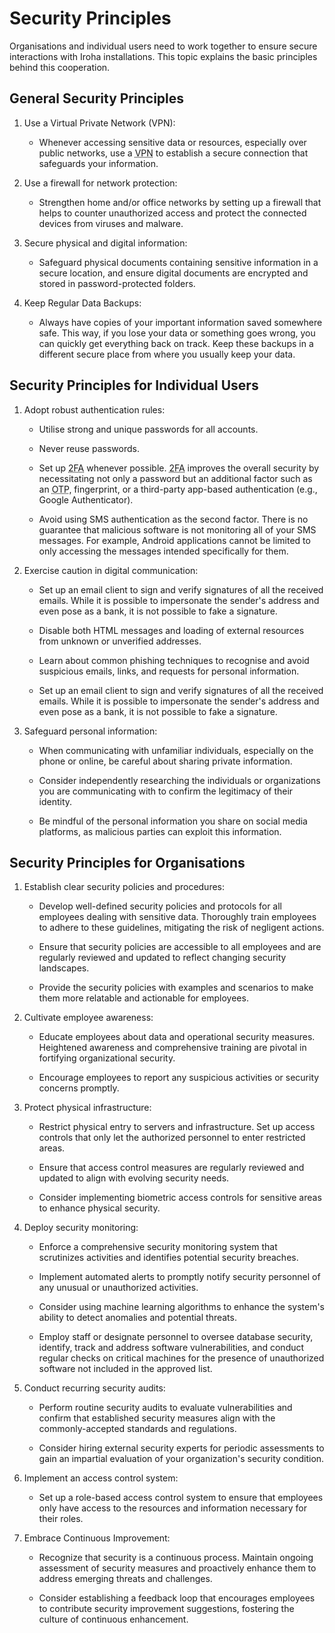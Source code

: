 # Security Principles

Organisations and individual users need to work together to ensure secure interactions with Iroha installations. This topic explains the basic principles behind this cooperation.

## General Security Principles

1. Use a Virtual Private Network (VPN):

    - Whenever accessing sensitive data or resources, especially over public networks, use a <abbr title="Virtual Private Network">VPN</abbr> to establish a secure connection that safeguards your information.

2. Use a firewall for network protection:

    - Strengthen home and/or office networks by setting up a firewall that helps to counter unauthorized access and protect the connected devices from viruses and malware.

3. Secure physical and digital information:

    - Safeguard physical documents containing sensitive information in a secure location, and ensure digital documents are encrypted and stored in password-protected folders.

4. Keep Regular Data Backups:

    - Always have copies of your important information saved somewhere safe. This way, if you lose your data or something goes wrong, you can quickly get everything back on track. Keep these backups in a different secure place from where you usually keep your data.

## Security Principles for Individual Users

1. Adopt robust authentication rules:

    - Utilise strong and unique passwords for all accounts.

    - Never reuse passwords.

    - Set up <abbr title="Two-Factor Authentication">2FA</abbr> whenever possible. <abbr title="Two-Factor Authentication">2FA</abbr> improves the overall security by necessitating not only a password but an additional factor such as an <abbr title="One-Time Password">OTP</abbr>, fingerprint, or a third-party app-based authentication (e.g., Google Authenticator).

    - Avoid using SMS authentication as the second factor. There is no guarantee that malicious software is not monitoring all of your SMS messages. For example, Android applications cannot be limited to only accessing the messages intended specifically for them.

2. Exercise caution in digital communication:
    - Set up an email client to sign and verify signatures of all the received emails.  While it is possible to impersonate the sender's address and even pose as a bank, it is not possible to fake a signature.
    - Disable both HTML messages and loading of external resources from unknown or unverified addresses.

    - Learn about common phishing techniques to recognise and avoid suspicious emails, links, and requests for personal information.

    - Set up an email client to sign and verify signatures of all the received emails.  While it is possible to impersonate the sender's address and even pose as a bank, it is not possible to fake a signature.

3. Safeguard personal information:

    - When communicating with unfamiliar individuals, especially on the phone or online, be careful about sharing private information.

    - Consider independently researching the individuals or organizations you are communicating with to confirm the legitimacy of their identity.

    - Be mindful of the personal information you share on social media platforms, as malicious parties can exploit this information.

## Security Principles for Organisations

1. Establish clear security policies and procedures:

    - Develop well-defined security policies and protocols for all employees dealing with sensitive data. Thoroughly train employees to adhere to these guidelines, mitigating the risk of negligent actions.

    - Ensure that security policies are accessible to all employees and are regularly reviewed and updated to reflect changing security landscapes.

    - Provide the security policies with examples and scenarios to make them more relatable and actionable for employees.

2. Cultivate employee awareness:

    - Educate employees about data and operational security measures. Heightened awareness and comprehensive training are pivotal in fortifying organizational security.

    - Encourage employees to report any suspicious activities or security concerns promptly.

3. Protect physical infrastructure:

    - Restrict physical entry to servers and infrastructure. Set up access controls that only let the authorized personnel to enter restricted areas.

    - Ensure that access control measures are regularly reviewed and updated to align with evolving security needs.

    - Consider implementing biometric access controls for sensitive areas to enhance physical security.

4. Deploy security monitoring:

    - Enforce a comprehensive security monitoring system that scrutinizes activities and identifies potential security breaches.

    - Implement automated alerts to promptly notify security personnel of any unusual or unauthorized activities.

    - Consider using machine learning algorithms to enhance the system's ability to detect anomalies and potential threats.

    - Employ staff or designate personnel to oversee database security, identify, track and address software vulnerabilities, and conduct regular checks on critical machines for the presence of unauthorized software not included in the approved list.

5. Conduct recurring security audits:

    - Perform routine security audits to evaluate vulnerabilities and confirm that established security measures align with the commonly-accepted standards and regulations.

    - Consider hiring external security experts for periodic assessments to gain an impartial evaluation of your organization's security condition.

6. Implement an access control system:

    - Set up a role-based access control system to ensure that employees only have access to the resources and information necessary for their roles.

7. Embrace Continuous Improvement:

    - Recognize that security is a continuous process. Maintain ongoing assessment of security measures and proactively enhance them to address emerging threats and challenges.

    - Consider establishing a feedback loop that encourages employees to contribute security improvement suggestions, fostering the culture of continuous enhancement.

